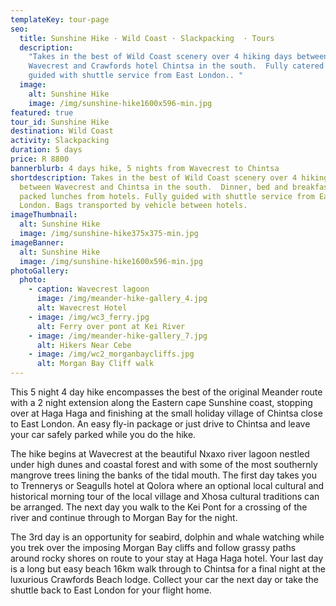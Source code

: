 ```yaml
---
templateKey: tour-page
seo:
  title: Sunshine Hike · Wild Coast · Slackpacking  · Tours
  description:
    "Takes in the best of Wild Coast scenery over 4 hiking days between
    Wavecrest and Crawfords hotel Chintsa in the south.  Fully catered and
    guided with shuttle service from East London.. "
  image:
    alt: Sunshine Hike
    image: /img/sunshine-hike1600x596-min.jpg
featured: true
tour_id: Sunshine Hike
destination: Wild Coast
activity: Slackpacking
duration: 5 days
price: R 8800
bannerblurb: 4 days hike, 5 nights from Wavecrest to Chintsa
shortdescription: Takes in the best of Wild Coast scenery over 4 hiking days
  between Wavecrest and Chintsa in the south.  Dinner, bed and breakfast with
  packed lunches from hotels. Fully guided with shuttle service from East
  London. Bags transported by vehicle between hotels.
imageThumbnail:
  alt: Sunshine Hike
  image: /img/sunshine-hike375x375-min.jpg
imageBanner:
  alt: Sunshine Hike
  image: /img/sunshine-hike1600x596-min.jpg
photoGallery:
  photo:
    - caption: Wavecrest lagoon
      image: /img/meander-hike-gallery_4.jpg
      alt: Wavecrest Hotel
    - image: /img/wc3_ferry.jpg
      alt: Ferry over pont at Kei River
    - image: /img/meander-hike-gallery_7.jpg
      alt: Hikers Near Cebe
    - image: /img/wc2_morganbaycliffs.jpg
      alt: Morgan Bay Cliff walk
---
```


This 5 night 4 day hike encompasses the best of the original Meander route with a 2 night extension along the Eastern cape Sunshine coast, stopping over at Haga Haga and finishing at the small holiday village of Chintsa close to East London. An easy fly-in package or just drive to Chintsa and leave your car safely parked while you do the hike.

The hike begins at Wavecrest at the beautiful Nxaxo river lagoon nestled under high dunes and coastal forest and with some of the most southernly mangrove trees lining the banks of the tidal mouth. The first day takes you to Trennerys or Seagulls hotel at Qolora where an optional local cultural and historical morning tour of the local village and Xhosa cultural traditions can be arranged. The next day you walk to the Kei Pont for a crossing of the river and continue through to Morgan Bay for the night.

The 3rd day is an opportunity for seabird, dolphin and whale watching while you trek over the imposing Morgan Bay cliffs and follow grassy paths around rocky shores on route to your stay at Haga Haga hotel. Your last day is a long but easy beach 16km walk through to Chintsa for a final night at the luxurious Crawfords Beach lodge. Collect your car the next day or take the shuttle back to East London for your flight home.
